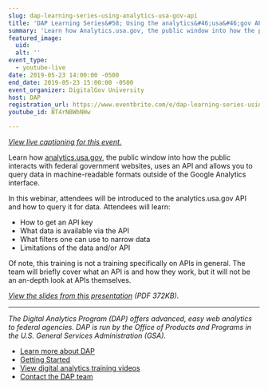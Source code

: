 ```yaml
---
slug: dap-learning-series-using-analytics-usa-gov-api
title: 'DAP Learning Series&#58; Using the analytics&#46;usa&#46;gov API'
summary: 'Learn how Analytics.usa.gov, the public window into how the public interacts with federal government websites, uses an API and allows you to query data in machine-readable formats.'
featured_image:
  uid:
  alt: ''
event_type:
  - youtube-live
date: 2019-05-23 14:00:00 -0500
end_date: 2019-05-23 15:00:00 -0500
event_organizer: DigitalGov University
host: DAP
registration_url: https://www.eventbrite.com/e/dap-learning-series-using-the-analyticsusagov-api-registration-59346385637
youtube_id: BT4rNBWbNHw

---
```

_[View live captioning for this event.](https://www.captionedtext.com/client/event.aspx?EventID=3993561&CustomerID=321)_

Learn how [analytics.usa.gov](analytics.usa.gov), the public window into how the public interacts with federal government websites, uses an API and allows you to query data in machine-readable formats outside of the Google Analytics interface.

In this webinar, attendees will be introduced to the analytics.usa.gov API and how to query it for data.  Attendees will learn:

- How to get an API key
- What data is available via the API
- What filters one can use to narrow data
- Limitations of the data and/or API

Of note, this training is not a training specifically on APIs in general. The team will briefly cover what an API is and how they work, but it will not be an an-depth look at APIs themselves.

_[View the slides from this presentation](https://digital.gov/pdf/dap-using-analytics-usa-gov-api.pdf) (PDF 372KB)._

---

_The Digital Analytics Program (DAP) offers advanced, easy web analytics to federal agencies. DAP is run by the Office of Products and Programs in the U.S. General Services Administration (GSA)._

- [Learn more about DAP](https://www.digitalgov.gov/services/dap/)
- [Getting Started](https://github.com/digital-analytics-program/gov-wide-code)
- [View digital analytics training videos](https://www.youtube.com/playlist?list=PLd9b-GuOJ3nFwlyvLFUtmDpYFKezhot8P)
- [Contact the DAP team](mailto:dap@support.digitalgov.gov)
